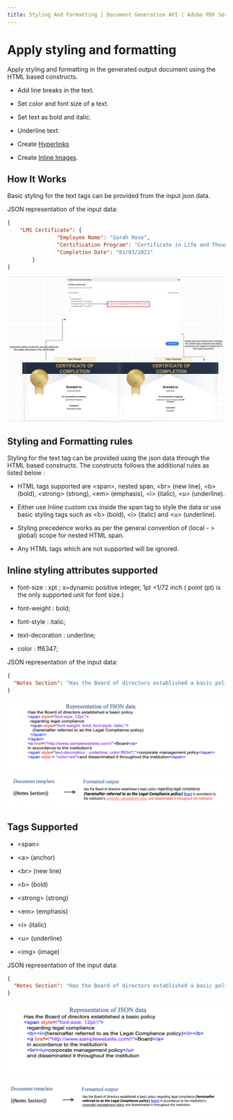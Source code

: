 ```yaml
---
title: Styling And Formatting | Document Generation API | Adobe PDF Services
---
```

# Apply styling and formatting

Apply styling and formatting in the generated output document using the HTML based constructs.

- Add line breaks in the text.

- Set color and font size of a text.

- Set text as bold and italic.

- Underline text.

- Create [Hyperlinks](src/pages/3.0.0/document-generation-api/hyperlink.md)

- Create [Inline Images](src/pages/3.0.0/document-generation-api/inlineimages.md).

## How It Works

Basic styling for the text tags can be provided from the input json data.

JSON representation of the input data:

```json
{
    "LMS Certificate": {
                "Employee Name": "Sarah Rose",
                "Certification Program": "Certificate in Life and Thoughts of <span style=\"font-weight: bold \">Dr. BR Ambedkar </span> ",
                "Completion Date": "01/03/2021"
        }
}
```

![Sending text styling constructs, provide styling for the output document in json file. Adobe Document Generation API analyses the json data and inserts styled text in output documents](src/pages/3.0.0/images/consolidated_styling_formatting.png)

## Styling and Formatting rules

Styling for the text tag can be provided using the json data through the HTML based constructs. The constructs follows the additional rules as listed below :

- HTML tags supported are <span\>, nested span, <br\> (new line), <b\> (bold), <strong\> (strong), <em\> (emphasis), <i\> (italic), <u\> (underline).

- Either use Inline custom css inside the span tag to style the data or use basic styling tags such as <b\> (bold), <i\> (italic) and <u\> (underline).

- Styling precedence works as per the general convention of (local  - > global) scope for nested HTML span.

- Any HTML tags which are not supported will be ignored.

## Inline styling attributes supported

- font-size : xpt ;  x=dynamic positive integer, 1pt =1/72 inch ( point (pt) is the only supported unit for font size.)

- font-weight : bold;

- font-style : italic;

- text-decoration : underline;

- color : ff6347;

JSON representation of the input data:

```json
{
  "Notes Section": "Has the Board of directors established a basic policy <span style=\"font-size: 12pt;\">regarding legal compliance<span style=\"font-weight: bold; font-style: italic;\"> (hereinafter referred to as the Legal Compliance policy) </span></span><a href=\"http://www.samplewebsite.com/\">Board</a>in accordance to the institution's <span style=\"text-decoration : underline; color:ff6347;\">corporate management policy</span> <span style=\"color: red;\">and disseminated it throughout the institution</span>"
}
```
![Styling Tags Sample with style for font-size, font-weight and font-style attribute added to span tag](src/pages/3.0.0/images/styling_attributes_sample.png)

![Styling Tags output when style for font-size, font-weight and font-style attribute was added to span tag](src/pages/3.0.0/images/styling_attributes1.png)

## Tags Supported

- <span\>

- <a\> (anchor)

- <br\> (new line)

- <b\> (bold)

- <strong\> (strong)

- <em\> (emphasis)

- <i\> (italic)

- <u\> (underline)

- <img\> (image)

JSON representation of the input data:

```json
{
  "Notes Section": "Has the Board of directors established a basic policy <span style=\"font-size: 12pt;\">regarding legal compliance <b><i>(hereinafter referred to as the Legal Compliance policy)</i></b><a href=\"http://www.samplewebsite.com/\">Board</a> in accordance to the institution's <br><u>corporate management policy</u> and disseminated it throughout the institution"
}
```
![Styling Tags Sample with style for font-size attribute added to span tag](src/pages/3.0.0/images/styling_tags_sample.png)

![Styling Tags output when style for font-size attribute was added to span tag](src/pages/3.0.0/images/styling_tags1.png)



